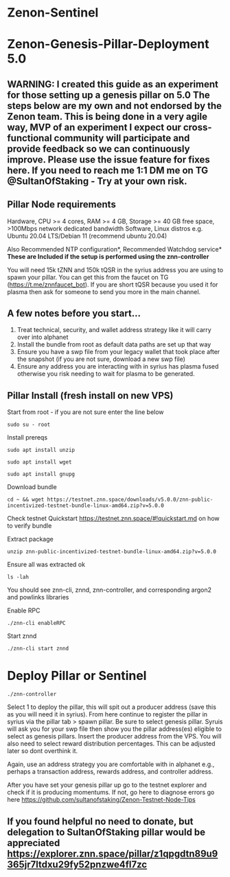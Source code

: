 # Zenon-Sentinel

# Zenon-Genesis-Pillar-Deployment 5.0

## WARNING: I created this guide as an experiment for those setting up a genesis pillar on 5.0 The steps below are my own and not endorsed by the Zenon team. This is being done in a very agile way, MVP of an experiment I expect our cross-functional community will participate and provide feedback so we can continuously improve. Please use the issue feature for fixes here. If you need to reach me 1:1 DM me on TG @SultanOfStaking - Try at your own risk. 

## Pillar Node requirements

Hardware, CPU >= 4 cores, RAM >= 4 GB, Storage >= 40 GB free space, >100Mbps network dedicated bandwidth
Software, Linux distros e.g. Ubuntu 20.04 LTS/Debian 11 (recommend ubuntu 20.04)

Also Recommended NTP configuration*, Recommended Watchdog service* **These are Included if the setup is performed using the znn-controller**

You will need 15k tZNN and 150k tQSR in the syrius address you are using to spawn your pillar. You can get this from the faucet on TG (https://t.me/znnfaucet_bot). If you are short tQSR because you used it for plasma then ask for someone to send you more in the main channel.

## A few notes before you start...
1. Treat technical, security, and wallet address strategy like it will carry over into alphanet
2. Install the bundle from root as default data paths are set up that way
3. Ensure you have a swp file from your legacy wallet that took place after the snapshot (if you are not sure, download a new swp file)
4. Ensure any address you are interacting with in syrius has plasma fused otherwise you risk needing to wait for plasma to be generated.

## Pillar Install (fresh install on new VPS)
Start from root - if you are not sure enter the line below

`sudo su - root`

Install prereqs

`sudo apt install unzip`

`sudo apt install wget`

`sudo apt install gnupg`

Download bundle

`cd ~ && wget https://testnet.znn.space/downloads/v5.0.0/znn-public-incentivized-testnet-bundle-linux-amd64.zip?v=5.0.0`

Check testnet Quickstart https://testnet.znn.space/#!quickstart.md on how to verify bundle

Extract package

`unzip znn-public-incentivized-testnet-bundle-linux-amd64.zip?v=5.0.0`

Ensure all was extracted ok

`ls -lah`

You should see znn-cli, znnd, znn-controller, and corresponding argon2 and powlinks libraries

Enable RPC

`./znn-cli enableRPC`

Start znnd

`./znn-cli start znnd`

# Deploy Pillar or Sentinel

`./znn-controller`

Select 1 to deploy the pillar, this will spit out a producer address (save this as you will need it in syrius). From here continue to register the pillar in syrius via the pillar tab > spawn pillar. Be sure to select genesis pillar. Syruis will ask you for your swp file then show you the pillar address(es) eligible to select as genesis pillars. Insert the producer address from the VPS. You will also need to select reward distribution percentages. This can be adjusted later so dont overthink it.

Again, use an address strategy you are comfortable with in alphanet e.g., perhaps a transaction address, rewards address, and controller address. 

After you have set your genesis pillar up go to the testnet explorer and check if it is producing momentums. If not, go here to diagnose errors go here https://github.com/sultanofstaking/Zenon-Testnet-Node-Tips

## If you found helpful no need to donate, but delegation to SultanOfStaking pillar would be appreciated https://explorer.znn.space/pillar/z1qpgdtn89u9365jr7ltdxu29fy52pnzwe4fl7zc 
